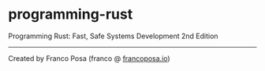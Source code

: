 # programming-rust
Programming Rust: Fast, Safe Systems Development 2nd Edition


---

Created by Franco Posa (franco @ [francoposa.io](https://francoposa.io))
